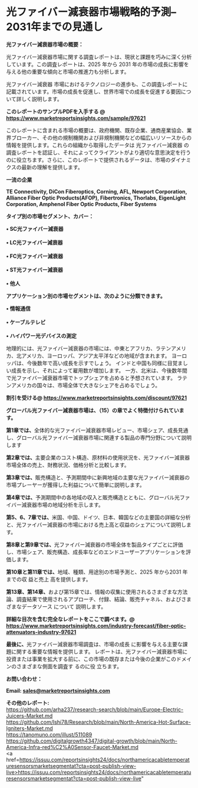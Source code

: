 # 光ファイバー減衰器市場戦略的予測– 2031年までの見通し

<strong><b>光ファイバー減衰器市場の概要：</b></strong>

光ファイバー減衰器市場に関する調査レポートは、現状と課題を巧みに深く分析しています。この調査レポートは、2025 年から 2031 年の市場の成長に影響を与える他の重要な傾向と市場の推進力も分析します。

光ファイバー減衰器 市場におけるテクノロジーの進歩も、この調査レポートに記載されています。市場の成長を促進し、世界市場での成長を促進する要因について詳しく説明します。

<strong>このレポートのサンプルPDFを入手する @ <a href=https://www.marketreportsinsights.com/sample/97621>https://www.marketreportsinsights.com/sample/97621</a></strong>

このレポートに含まれる市場の概要は、政府機関、既存企業、通商産業協会、業界ブローカー、その他の規制機関および非規制機関などの幅広いリソースからの情報を提供します。これらの組織から取得したデータは 光ファイバー減衰器 の調査レポートを認証し、それによってクライアントがより適切な意思決定を行うのに役立ちます。さらに、このレポートで提供されるデータは、市場のダイナミクスの最新の理解を提供します。

<strong>一流の企業</strong>

<strong><b>TE Connectivity, DiCon Fiberoptics, Corning, AFL, Newport Corporation, Alliance Fiber Optic Products(AFOP), Fibertronics, Thorlabs, EigenLight Corporation, Amphenol Fiber Optic Products, Fiber Systems</b></strong>

<strong><b>タイプ別の市場セグメント、カバー：</b></strong>

<strong>• SC光ファイバー減衰器<br><br>• LC光ファイバー減衰器<br><br>• FC光ファイバー減衰器<br><br>• ST光ファイバー減衰器<br><br>• 他人</strong>

<strong><b>アプリケーション別の市場セグメントは、次のように分類できます。</b></strong>

<strong>• 情報通信<br><br>• ケーブルテレビ<br><br>• ハイパワー光デバイスの測定</strong>

 地理的には、光ファイバー減衰器の市場には、中東とアフリカ、ラテンアメリカ、北アメリカ、ヨーロッパ、アジア太平洋などの地域が含まれます。 ヨーロッパは、今後数年で高い成長を示すでしょう。 インドと中国も同様に目覚ましい成長を示し、それによって雇用数が増加します。 一方、北米は、今後数年間で光ファイバー減衰器市場でトップシェアを占めると予想されています。 ラテンアメリカの国々は、市場全体で大きなシェアを占めるでしょう。

<strong>割引を受ける@ <a href=https://www.marketreportsinsights.com/discount/97621>https://www.marketreportsinsights.com/discount/97621</a></strong>

<strong><b>グローバル光ファイバー減衰器市場は、（15）の章でよく特徴付けられています。</b></strong>

<strong><b>第</b></strong><strong><b>1章では、</b></strong>全体的な光ファイバー減衰器市場レビュー、市場シェア、成長見通し、グローバル光ファイバー減衰器市場に関連する製品の専門分野について説明します

<strong><b>第2章では、</b></strong>主要企業のコスト構造、原材料の使用状況を、光ファイバー減衰器市場全体の売上、財務状況、価格分析と比較します。

<strong><b>第3章では、</b></strong>販売構造と、予測期間中に新興地域の主要な光ファイバー減衰器の市場プレーヤーが獲得した利益について簡単に説明します。

<strong><b>第4章では、</b></strong>予測期間中の各地域の収入と販売構造とともに、グローバル光ファイバー減衰器市場の地域分析を示します。

<strong><b>第5、6、7章では、</b></strong>米国、中国、ドイツ、日本、韓国などの主要国の詳細な分析と、光ファイバー減衰器の市場における売上高と収益のシェアについて説明します。

<strong><b>第8章と第9章では、</b></strong>光ファイバー減衰器の市場全体を製品タイプごとに評価し、市場シェア、販売構造、成長率などのエンドユーザーアプリケーションを評価します。

<strong><b>第10章と第11章では、</b></strong>地域、種類、用途別の市場予測と、2025 年から2031 年までの収 益と売上 高を提供します。

<strong><b>第13章、第14章、</b></strong>および第15章では、情報の収集に使用されるさまざまな方法論、調査結果で使用されるアプローチ、付録、結論、販売チャネル、およびさまざまなデータソース について 説明します。

<strong>詳細な目次を含む完全なレポートをここで調べます。@ <a href=https://www.marketreportsinsights.com/industry-forecast/fiber-optic-attenuators-industry-97621>https://www.marketreportsinsights.com/industry-forecast/fiber-optic-attenuators-industry-97621</a></strong>

<strong><b>最後に、</b></strong>光ファイバー減衰器市場調査は、市場の成長 に影響を</a>与える主要な課題に関する重要な情報を提供します。 レポートは、光ファイバー減衰器市場に投資または事業を拡大する前に、この市場の既存または今後の企業がこのドメインのさまざまな側面を調査す るのに役 立ちます。

<strong><b>お問い合わせ：</b></strong>

<strong>Email: </strong><a href=mailto:sales@marketreportsinsights.com><strong>sales@marketreportsinsights.com</strong></a>

<strong>その他のレポート:</strong>
<br>
<a href=https://github.com/arha237/research-search/blob/main/Europe-Electric-Juicers-Market.md>https://github.com/arha237/research-search/blob/main/Europe-Electric-Juicers-Market.md</a>
<br>
<a href=https://github.com/Ishi78/Research/blob/main/North-America-Hot-Surface-Igniters-Market.md>https://github.com/Ishi78/Research/blob/main/North-America-Hot-Surface-Igniters-Market.md</a>
<br>
<a href=https://tanomuno.com/illust/511089>https://tanomuno.com/illust/511089</a>
<br>
<a href=https://github.com/digitalgrowth4347/digital-growth/blob/main/North-America-Infra-red%C2%A0Sensor-Faucet-Market.md>https://github.com/digitalgrowth4347/digital-growth/blob/main/North-America-Infra-red%C2%A0Sensor-Faucet-Market.md</a>
<br>
<a href=https://issuu.com/reportsinsights24/docs/northamericacabletemperaturesensorsmarketsegmentat?cta=post-publish-view-live>https://issuu.com/reportsinsights24/docs/northamericacabletemperaturesensorsmarketsegmentat?cta=post-publish-view-live</a>"
